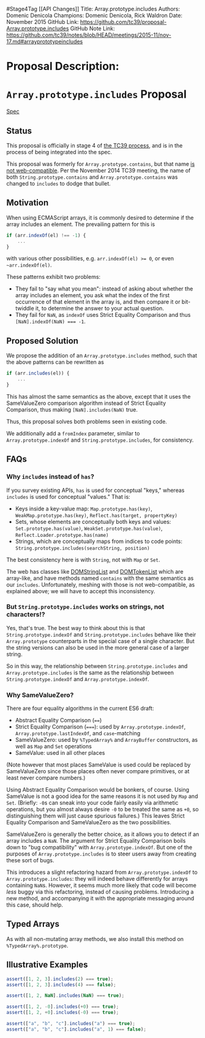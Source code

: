 #Stage4Tag
[[API Changes]]
Title: Array.prototype.includes
Authors: Domenic Denicola
Champions: Domenic Denicola, Rick Waldron
Date: November 2015
GitHub Link: https://github.com/tc39/proposal-Array.prototype.includes
GitHub Note Link: https://github.com/tc39/notes/blob/HEAD/meetings/2015-11/nov-17.md#arrayprototypeincludes

# Proposal Description:
# `Array.prototype.includes` Proposal

[Spec](https://tc39.github.io/Array.prototype.includes/)

## Status

This proposal is officially in stage 4 of [the TC39 process](https://tc39.github.io/process-document/), and is in the process of being integrated into the spec.

This proposal was formerly for `Array.prototype.contains`, but that name [is not web-compatible](http://esdiscuss.org/topic/having-a-non-enumerable-array-prototype-contains-may-not-be-web-compatible). Per the November 2014 TC39 meeting, the name of both `String.prototype.contains` and `Array.prototype.contains` was changed to `includes` to dodge that bullet.

## Motivation

When using ECMAScript arrays, it is commonly desired to determine if the array includes an element. The prevailing pattern for this is

```js
if (arr.indexOf(el) !== -1) {
    ...
}
```

with various other possibilities, e.g. `arr.indexOf(el) >= 0`, or even `~arr.indexOf(el)`.

These patterns exhibit two problems:

- They fail to "say what you mean": instead of asking about whether the array includes an element, you ask what the index of the first occurrence of that element in the array is, and then compare it or bit-twiddle it, to determine the answer to your actual question.
- They fail for `NaN`, as `indexOf` uses Strict Equality Comparison and thus `[NaN].indexOf(NaN) === -1`.

## Proposed Solution

We propose the addition of an `Array.prototype.includes` method, such that the above patterns can be rewritten as

```js
if (arr.includes(el)) {
    ...
}
```

This has almost the same semantics as the above, except that it uses the SameValueZero comparison algorithm instead of Strict Equality Comparison, thus making `[NaN].includes(NaN)` true.

Thus, this proposal solves both problems seen in existing code.

We additionally add a `fromIndex` parameter, similar to `Array.prototype.indexOf` and `String.prototype.includes`, for consistency.

## FAQs

### Why `includes` instead of `has`?

If you survey existing APIs, `has` is used for conceptual "keys," whereas `includes` is used for conceptual "values." That is:

- Keys inside a key-value map: `Map.prototype.has(key)`, `WeakMap.prototype.has(key)`, `Reflect.has(target, propertyKey)`
- Sets, whose elements are conceptually both keys and values: `Set.prototype.has(value)`, `WeakSet.prototype.has(value)`, `Reflect.Loader.prototype.has(name)`
- Strings, which are conceptually maps from indices to code points: `String.prototype.includes(searchString, position)`

The best consistency here is with `String`, not with `Map` or `Set`.

The web has classes like [DOMStringList](https://developer.mozilla.org/en-US/docs/Web/API/DOMStringList) and [DOMTokenList](http://dom.spec.whatwg.org/#interface-domtokenlist) which are array-like, and have methods named `contains` with the same semantics as our `includes`. Unfortunately, meshing with those is not web-compatible, as explained above; we will have to accept this inconsistency.

### But `String.prototype.includes` works on strings, not characters!?

Yes, that's true. The best way to think about this is that `String.prototype.indexOf` and `String.prototype.includes` behave like their `Array.prototype` counterparts in the special case of a single character. But the string versions can also be used in the more general case of a larger string.

So in this way, the relationship between `String.prototype.includes` and `Array.prototype.includes` is the same as the relationship between `String.prototype.indexOf` and `Array.prototype.indexOf`.

### Why SameValueZero?

There are four equality algorithms in the current ES6 draft:

- Abstract Equality Comparison (`==`)
- Strict Equality Comparison (`===`): used by `Array.prototype.indexOf`, `Array.prototype.lastIndexOf`, and `case`-matching
- SameValueZero: used by `%TypedArray%` and `ArrayBuffer` constructors, as well as `Map` and `Set` operations
- SameValue: used in all other places

(Note however that most places SameValue is used could be replaced by SameValueZero since those places often never compare primitives, or at least never compare numbers.)

Using Abstract Equality Comparison would be bonkers, of course. Using SameValue is not a good idea for the same reasons it is not used by `Map` and `Set`. (Briefly: `-0`s can sneak into your code fairly easily via arithmetic operations, but you almost always desire `-0` to be treated the same as `+0`, so distinguishing them will just cause spurious failures.) This leaves Strict Equality Comparison and SameValueZero as the two possibilities.

SameValueZero is generally the better choice, as it allows you to detect if an array includes a `NaN`. The argument for Strict Equality Comparison boils down to "bug compatibility" with `Array.prototype.indexOf`. But one of the purposes of `Array.prototype.includes` is to steer users away from creating these sort of bugs.

This introduces a slight refactoring hazard from `Array.prototype.indexOf` to `Array.prototype.includes`: they will indeed behave differently for arrays containing `NaN`s. However, it seems much more likely that code will become _less_ buggy via this refactoring, instead of causing problems. Introducing a new method, and accompanying it with the appropriate messaging around this case, should help.

## Typed Arrays

As with all non-mutating array methods, we also install this method on `%TypedArray%.prototype`.

## Illustrative Examples

```js
assert([1, 2, 3].includes(2) === true);
assert([1, 2, 3].includes(4) === false);

assert([1, 2, NaN].includes(NaN) === true);

assert([1, 2, -0].includes(+0) === true);
assert([1, 2, +0].includes(-0) === true);

assert(["a", "b", "c"].includes("a") === true);
assert(["a", "b", "c"].includes("a", 1) === false);
```
